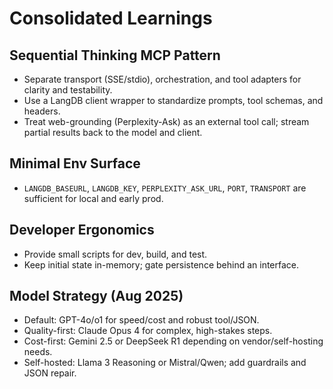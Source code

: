 # Consolidated Learnings

## Sequential Thinking MCP Pattern
- Separate transport (SSE/stdio), orchestration, and tool adapters for clarity and testability.
- Use a LangDB client wrapper to standardize prompts, tool schemas, and headers.
- Treat web-grounding (Perplexity-Ask) as an external tool call; stream partial results back to the model and client.

## Minimal Env Surface
- `LANGDB_BASEURL`, `LANGDB_KEY`, `PERPLEXITY_ASK_URL`, `PORT`, `TRANSPORT` are sufficient for local and early prod.

## Developer Ergonomics
- Provide small scripts for dev, build, and test.
- Keep initial state in-memory; gate persistence behind an interface.

## Model Strategy (Aug 2025)
- Default: GPT-4o/o1 for speed/cost and robust tool/JSON.
- Quality-first: Claude Opus 4 for complex, high-stakes steps.
- Cost-first: Gemini 2.5 or DeepSeek R1 depending on vendor/self-hosting needs.
- Self-hosted: Llama 3 Reasoning or Mistral/Qwen; add guardrails and JSON repair.

